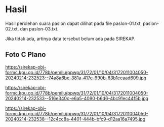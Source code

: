 # Hasil

Hasil perolehan suara paslon dapat dilihat pada file paslon-01.txt, paslon-02.txt, dan paslon-03.txt.

Jika tidak ada, artinya data tersebut belum ada pada SIREKAP.

## Foto C Plano

https://sirekap-obj-formc.kpu.go.id/778b/pemilu/ppwp/31/72/01/10/04/3172011004050-20240214-232523--74a8a6be-381a-417c-990b-63b1ceaad609.jpg

https://sirekap-obj-formc.kpu.go.id/778b/pemilu/ppwp/31/72/01/10/04/3172011004050-20240214-232533--516e340c-e6a5-4090-b6d6-4bc91ec44f5b.jpg

https://sirekap-obj-formc.kpu.go.id/778b/pemilu/ppwp/31/72/01/10/04/3172011004050-20240214-232538--12c4cc8a-4401-444b-bfc9-d12aa16a7495.jpg
